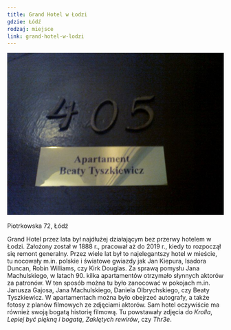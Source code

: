 ```yaml
---
title: Grand Hotel w Łodzi
gdzie: Łódź
rodzaj: miejsce
link: grand-hotel-w-lodzi
---
```

![Grand Hotel w Łodzi](/foto/plenery/lodz-grand.jpg)

Piotrkowska 72, Łódź

Grand Hotel przez lata był najdłużej działającym bez przerwy hotelem w Łodzi. Założony został w 1888 r., pracował aż do 2019 r., kiedy to rozpoczął się remont generalny. Przez wiele lat był to najelegantszy hotel w mieście, tu nocowały m.in. polskie i światowe gwiazdy jak Jan Kiepura, Isadora Duncan, Robin Williams, czy Kirk Douglas. Za sprawą pomysłu Jana Machulskiego, w latach 90. kilka apartamentów otrzymało słynnych aktorów za patronów. W ten sposób można tu było zanocować w pokojach m.in. Janusza Gajosa, Jana Machulskiego, Daniela Olbrychskiego, czy Beaty Tyszkiewicz. W apartamentach można było obejrzeć autografy, a także fotosy z planów filmowych ze zdjęciami aktorów. Sam hotel oczywiście ma również swoją bogatą historię filmową. Tu powstawały zdjęcia do *Krolla*, *Lepiej być piękną i bogatą*, *Zaklętych rewirów*, czy *Thr3e*.
